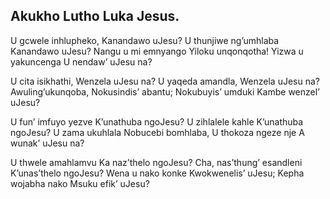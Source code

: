 ## Akukho Lutho Luka Jesus.

U gcwele inhlupheko, Kanandawo uJesu?
U thunjiwe ng’umhlaba Kanandawo uJesu?
Nangu u mi emnyango Yiloku unqonqotha!
Yizwa u yakuncenga U nendaw’ uJesu na?

U cita isikhathi, Wenzela uJesu na?
U yaqeda amandla, Wenzela uJesu na?
Awuling’ukunqoba, Nokusindis’ abantu;
Nokubuyis’ umduki Kambe wenzel’ uJesu?

U fun’ imfuyo yezve K’unathuba ngoJesu?
U zihlalele kahle K’unathuba ngoJesu?
U zama ukuhlala Nobucebi bomhlaba,
U thokoza ngeze nje A wunak’ uJesu na?

U thwele amahlamvu Ka naz’thelo ngoJesu?
Cha, nas’thung’ esandleni K’unas’thelo ngoJesu?
Wena u nako konke Kwokwenelis’ uJesu;
Kepha wojabha nako Msuku efik’ uJesu?
